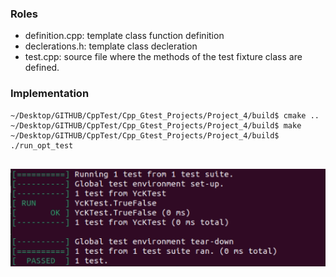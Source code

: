 ### Roles
- definition.cpp: template class function definition
- declerations.h: template class decleration
- test.cpp: source file where the methods of the test fixture class are defined.

### Implementation

 ```
~/Desktop/GITHUB/CppTest/Cpp_Gtest_Projects/Project_4/build$ cmake ..
~/Desktop/GITHUB/CppTest/Cpp_Gtest_Projects/Project_4/build$ make
~/Desktop/GITHUB/CppTest/Cpp_Gtest_Projects/Project_4/build$ ./run_opt_test


 ```

![Resullt](https://github.com/Yigit-Kuyu/Cpp_Gtest_Projects/blob/main/Project_4/Project4.png)
